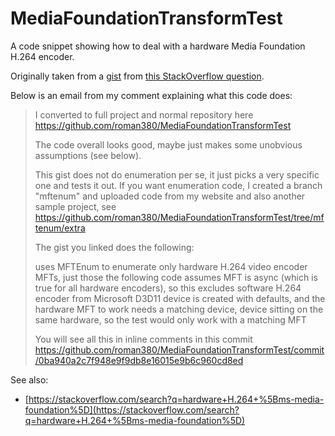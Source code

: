 # MediaFoundationTransformTest

A code snippet showing how to deal with a hardware Media Foundation H.264 encoder.

Originally taken from a [gist](https://gist.github.com/KeloCube/0e56ba7f2c5729223483147eb35d9cc7) from [this StackOverflow question](https://stackoverflow.com/q/61945544/868014).

Below is an email from my comment explaining what this code does:

> I converted to full project and normal repository here https://github.com/roman380/MediaFoundationTransformTest
> 
> The code overall looks good, maybe just makes some unobvious assumptions (see below).
> 
> This gist does not do enumeration per se, it just picks a very specific one and tests it out. If you want enumeration code, I created a branch "mftenum" and uploaded code from my website and also another sample project, see https://github.com/roman380/MediaFoundationTransformTest/tree/mftenum/extra
> 
> The gist you linked does the following:
> 
> uses MFTEnum to enumerate only hardware H.264 video encoder MFTs, just those
> the following code assumes MFT is async (which is true for all hardware encoders), so this excludes software H.264 encoder from Microsoft
> D3D11 device is created with defaults, and the hardware MFT to work needs a matching device, device sitting on the same hardware, so the test would only work with a matching MFT
> 
> You will see all this in inline comments in this commit https://github.com/roman380/MediaFoundationTransformTest/commit/0ba940a2c7f948e9f9db8e16015e9b6c960cd8ed

See also:

- [https://stackoverflow.com/search?q=hardware+H.264+%5Bms-media-foundation%5D](https://stackoverflow.com/search?q=hardware+H.264+%5Bms-media-foundation%5D)
